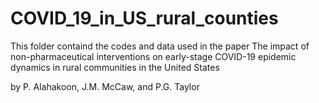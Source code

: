 # COVID_19_in_US_rural_counties

This folder containd the codes and data used in the paper The impact of non-pharmaceutical interventions on early-stage COVID-19 epidemic dynamics in rural communities in the United States

by P. Alahakoon, J.M. McCaw, and P.G. Taylor

